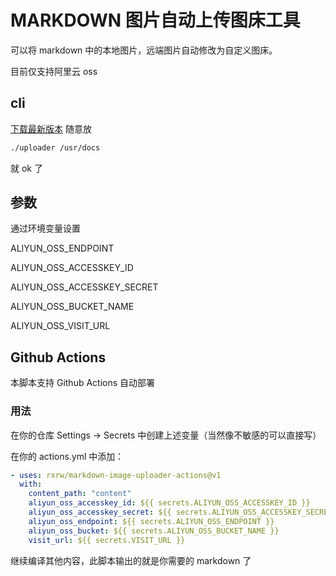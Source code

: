 # MARKDOWN 图片自动上传图床工具

可以将 markdown 中的本地图片，远端图片自动修改为自定义图床。

目前仅支持阿里云 oss

## cli

[下载最新版本](https://github.com/rxrw/markdown-image-uploader/releases/latest) 随意放

```bash
./uploader /usr/docs
```

就 ok 了

## 参数

通过环境变量设置

ALIYUN_OSS_ENDPOINT

ALIYUN_OSS_ACCESSKEY_ID

ALIYUN_OSS_ACCESSKEY_SECRET

ALIYUN_OSS_BUCKET_NAME

ALIYUN_OSS_VISIT_URL

## Github Actions

本脚本支持 Github Actions 自动部署

### 用法

在你的仓库 Settings -> Secrets 中创建上述变量（当然像不敏感的可以直接写）

在你的 actions.yml 中添加：

  ```yml
  - uses: rxrw/markdown-image-uploader-actions@v1
    with:
      content_path: "content"
      aliyun_oss_accesskey_id: ${{ secrets.ALIYUN_OSS_ACCESSKEY_ID }}
      aliyun_oss_accesskey_secret: ${{ secrets.ALIYUN_OSS_ACCESSKEY_SECRET }}
      aliyun_oss_endpoint: ${{ secrets.ALIYUN_OSS_ENDPOINT }}
      aliyun_oss_bucket: ${{ secrets.ALIYUN_OSS_BUCKET_NAME }}
      visit_url: ${{ secrets.VISIT_URL }}
  ```

继续编译其他内容，此脚本输出的就是你需要的 markdown 了
